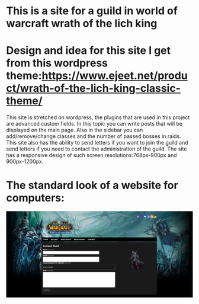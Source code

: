 #  This is a site for a guild in world of warcraft wrath of the lich king

#  Design and idea for this site I get from this wordpress theme:https://www.ejeet.net/product/wrath-of-the-lich-king-classic-theme/
This site is stretched on wordpress, the plugins that are used in this project are advanced custom fields.
In this topic you can write posts that will be displayed on the main page. Also in the sidebar you can add/remove/change classes and the number of passed bosses in raids.
This site also has the ability to send letters if you want to join the guild and send letters if you need to contact the administration of the guild.
The site has a responsive design of such screen resolutions:768px-900px and 900px-1200px.

#  The standard look of a website for computers:
![Пример изображения](./site_view/Default/contact/1.png)
